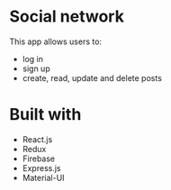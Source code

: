# Social network

This app allows users to:

* log in
* sign up
* create, read, update and delete posts


# Built with

* React.js
* Redux
* Firebase
* Express.js
* Material-UI
